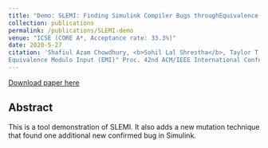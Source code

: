 ```yaml
---
title: "Demo: SLEMI: Finding Simulink Compiler Bugs throughEquivalence Modulo Input (EMI)"
collection: publications
permalink: /publications/SLEMI-demo
venue: "ICSE (CORE A*, Acceptance rate: 33.3%)"
date: 2020-5-27
citation: 'Shafiul Azam Chowdhury, <b>Sohil Lal Shrestha</b>, Taylor T. Johnson and Christoph Csallner. "Demo: SLEMI: Finding Simulink Compiler Bugs through
Equivalence Modulo Input (EMI)" Proc. 42nd ACM/IEEE International Conference on Software Engineering (ICSE), 2020.'
---
```

[Download paper here](http://ranger.uta.edu/~csallner/papers/Chowdhury20Demo.pdf) 

## Abstract
This is a tool demonstration of SLEMI. It also adds a new mutation technique that found one additional new confirmed bug in Simulink.

